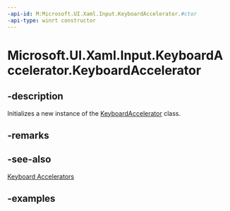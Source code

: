 ```yaml
---
-api-id: M:Microsoft.UI.Xaml.Input.KeyboardAccelerator.#ctor
-api-type: winrt constructor
---
```


<!-- Method syntax.
public KeyboardAccelerator.KeyboardAccelerator()
-->

# Microsoft.UI.Xaml.Input.KeyboardAccelerator.KeyboardAccelerator

## -description
Initializes a new instance of the [KeyboardAccelerator](keyboardaccelerator.md) class.

## -remarks

## -see-also
[Keyboard Accelerators](/windows/apps/design/input/keyboard-accelerators)

## -examples

